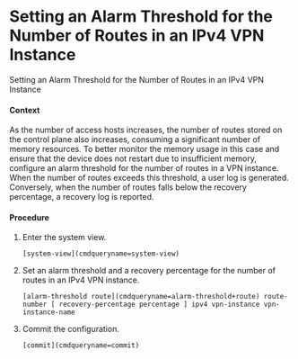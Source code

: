 Setting an Alarm Threshold for the Number of Routes in an IPv4 VPN Instance
===========================================================================

Setting an Alarm Threshold for the Number of Routes in an IPv4 VPN Instance

#### Context

As the number of access hosts increases, the number of routes stored on the control plane also increases, consuming a significant number of memory resources. To better monitor the memory usage in this case and ensure that the device does not restart due to insufficient memory, configure an alarm threshold for the number of routes in a VPN instance. When the number of routes exceeds this threshold, a user log is generated. Conversely, when the number of routes falls below the recovery percentage, a recovery log is reported.


#### Procedure

1. Enter the system view.
   
   
   ```
   [system-view](cmdqueryname=system-view)
   ```
2. Set an alarm threshold and a recovery percentage for the number of routes in an IPv4 VPN instance.
   
   
   ```
   [alarm-threshold route](cmdqueryname=alarm-threshold+route) route-number [ recovery-percentage percentage ] ipv4 vpn-instance vpn-instance-name
   ```
3. Commit the configuration.
   
   
   ```
   [commit](cmdqueryname=commit)
   ```